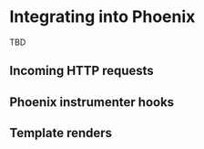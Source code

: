 Integrating into Phoenix
========================

TBD

## Incoming HTTP requests

## Phoenix instrumenter hooks

## Template renders
